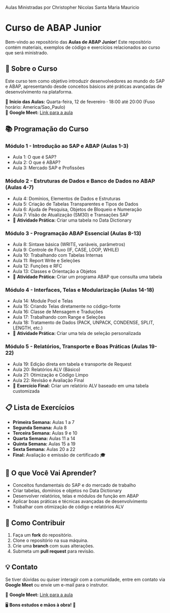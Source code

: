 Aulas Ministradas por Christopher Nicolas Santa Maria Mauricio

# Curso de ABAP Junior

Bem-vindo ao repositório das **Aulas de ABAP Junior**! Este repositório contém materiais, exemplos de código e exercícios relacionados ao curso que será ministrado.

## 📌 Sobre o Curso
Este curso tem como objetivo introduzir desenvolvedores ao mundo do SAP e ABAP, apresentando desde conceitos básicos até práticas avançadas de desenvolvimento na plataforma.

📅 **Início das Aulas:** Quarta-feira, 12 de fevereiro · 18:00 até 20:00 (Fuso horário: America/Sao_Paulo)  
📌 **Google Meet:** [Link para a aula](https://meet.google.com/vgy-kaqt-ern)

## 📚 Programação do Curso

### **Módulo 1 - Introdução ao SAP e ABAP (Aulas 1-3)**
- Aula 1: O que é SAP?
- Aula 2: O que é ABAP?
- Aula 3: Mercado SAP e Profissões

### **Módulo 2 - Estruturas de Dados e Banco de Dados no ABAP (Aulas 4-7)**
- Aula 4: Domínios, Elementos de Dados e Estruturas
- Aula 5: Criação de Tabelas Transparentes e Tipos de Dados
- Aula 6: Ajuda de Pesquisa, Objetos de Bloqueio e Numeração
- Aula 7: Visão de Atualização (SM30) e Transações SAP
- 📝 **Atividade Prática:** Criar uma tabela no Data Dictionary

### **Módulo 3 - Programação ABAP Essencial (Aulas 8-13)**
- Aula 8: Sintaxe básica (WRITE, variáveis, parâmetros)
- Aula 9: Controle de Fluxo (IF, CASE, LOOP, WHILE)
- Aula 10: Trabalhando com Tabelas Internas
- Aula 11: Report Write e Seleções
- Aula 12: Funções e RFC
- Aula 13: Classes e Orientação a Objetos
- 📝 **Atividade Prática:** Criar um programa ABAP que consulta uma tabela

### **Módulo 4 - Interfaces, Telas e Modularização (Aulas 14-18)**
- Aula 14: Module Pool e Telas
- Aula 15: Criando Telas diretamente no código-fonte
- Aula 16: Classe de Mensagem e Traduções
- Aula 17: Trabalhando com Range e Seleções
- Aula 18: Tratamento de Dados (PACK, UNPACK, CONDENSE, SPLIT, LENGTH, etc.)
- 📝 **Atividade Prática:** Criar uma tela de seleção personalizada

### **Módulo 5 - Relatórios, Transporte e Boas Práticas (Aulas 19-22)**
- Aula 19: Edição direta em tabela e transporte de Request
- Aula 20: Relatórios ALV (Básico)
- Aula 21: Otimização e Código Limpo
- Aula 22: Revisão e Avaliação Final
- 📝 **Exercício Final:** Criar um relatório ALV baseado em uma tabela customizada

## 📋 Lista de Exercícios
- **Primeira Semana:** Aulas 1 a 7
- **Segunda Semana:** Aula 8
- **Terceira Semana:** Aulas 9 e 10
- **Quarta Semana:** Aulas 11 a 14
- **Quinta Semana:** Aulas 15 a 19
- **Sexta Semana:** Aulas 20 a 22
- **Final:** Avaliação e emissão de certificado 🎓

## 🎯 O que Você Vai Aprender?
- Conceitos fundamentais do SAP e do mercado de trabalho
- Criar tabelas, domínios e objetos no Data Dictionary
- Desenvolver relatórios, telas e módulos de função em ABAP
- Aplicar boas práticas e técnicas avançadas de desenvolvimento
- Trabalhar com otimização de código e relatórios ALV

## 🚀 Como Contribuir
1. Faça um **fork** do repositório.
2. Clone o repositório na sua máquina.
3. Crie uma **branch** com suas alterações.
4. Submeta um **pull request** para revisão.

## 💡 Contato
Se tiver dúvidas ou quiser interagir com a comunidade, entre em contato via **Google Meet** ou envie um e-mail para o instrutor.

📌 **Google Meet:** [Link para a aula](https://meet.google.com/vgy-kaqt-ern)

🖥️ **Bons estudos e mãos à obra!** 🚀
